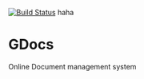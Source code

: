 [![Build Status](https://travis-ci.org/andela-Bgathu/GDocs.svg?branch=develop)](https://travis-ci.org/andela-Bgathu/GDocs)
haha
# GDocs
Online Document management system
